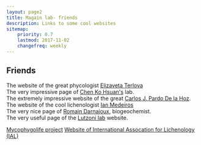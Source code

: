 ```yaml
---
layout: page2
title: Magain lab- friends
description: Links to some cool websites
sitemap:
    priority: 0.7
    lastmod: 2017-11-02
    changefreq: weekly
---
```

## Friends


<p> The website of the great phycologist <a href="https://eterlova.weebly.com/"> Elizaveta Terlova</a>
<br /> The very impressive page of <a href="https://kohsuanchen.wixsite.com/fungi">Chen Ko Hsuan's</a> lab.
<br /> The extremely impressive website of the great <a href="https://www.pardodelahoz.com/">Carlos J. Pardo De la Hoz</a>.
<br /> The website of the cool lichenologist <a href="https://imedeirosbotany.wordpress.com/"> Ian Medeiros</a>
<br /> The very nice page of <a href="http://romaindarnajoux.alwaysdata.net/">Romain Darnajoux</a>, biogeochemist.
<br /> The very useful page of the <a href="http://lutzonilab.org/"> Lutzoni lab</a> website. </p>

  <p>
<a href="https://mycophygolife.org/">Mycophygolife project</a>  
<a href="http://www.lichenology.org/">Website of International Assocation for Lichenology (IAL)</a></p>
</div>
